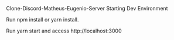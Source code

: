Clone-Discord-Matheus-Eugenio-Server
Starting Dev Environment

Run npm install or yarn install.

Run yarn start and access http://localhost:3000
